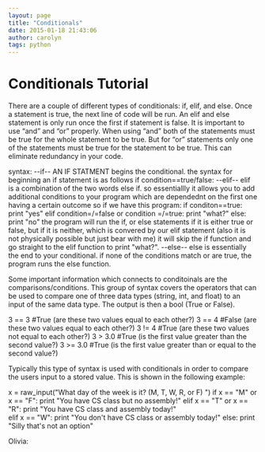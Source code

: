 ```yaml
---
layout: page
title: "Conditionals"
date: 2015-01-18 21:43:06
author: carolyn
tags: python
---
```


# Conditionals Tutorial


There are a couple of different types of conditionals: if, elif, and else. Once a statement is true, the next line of code will be run. An elif and else statement is only run once the first if statement is false. It is important to use “and” and “or” properly. When using “and” both of the statements must be true for the whole statement to be true. But for “or” statements only one of the statements must be true for the statement to be true. This can eliminate redundancy in your code. 




syntax:
--if--
 AN IF STATMENT begins the conditional. the syntax for beginning an if statement is as follows
 if condition==true/false:
--elif--
 elif is a combination of the two words else if. so essentiallly it allows you to add additional conditions to your program which are dependednt on the first one having a certain outcome so if we have this program:
 if conditon==true:
 	print "yes"
 elif condition=/=false or condition =/=true:
 	print "what?"
 else:
 	print "no"
 the program will run the if, or else statements if it is either true or false, but if it is neither, which is convered by our elif statement (also it is not physically possible but just bear with me) it will skip the if function and go straight to the elif function to print "what?".
--else--
 else is essentially the end to your conditional. if none of the conditions match or are true, the program runs the else function.




Some important information which connects to conditoinals are the comparisons/conditions. This group of syntax covers the operators that can be used to compare one of three data types (string, int, and float) to an input of the same data type. The output is then a bool (True or False).

3 == 3   #True  (are these two values equal to each other?)
3 == 4   #False (are these two values equal to each other?)
3 != 4   #True  (are these two values not equal to each other?)
3 > 3.0  #True  (is the first value greater than the second value?)
3 >= 3.0 #True  (is the first value greater than or equal to the second value?)

Typically this type of syntax is used with conditionals in order to compare the users input to a stored value. This is shown in the following example:

x = raw_input("What day of the week is it? (M, T, W, R, or F) ") 
if x == "M" or x == "F":
  print "You have CS class but no assembly!"
elif x == "T" or x == "R": 
	print "You have CS class and assembly today!"   
elif x == "W": 
	print "You don't have CS class or assembly today!"
else: 
    print "Silly that's not an option"




Olivia:




